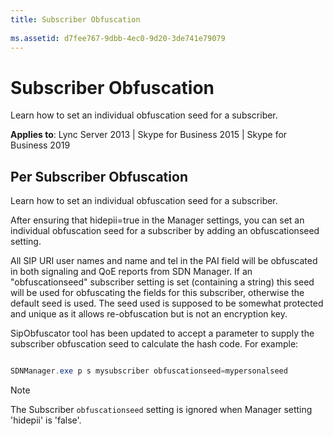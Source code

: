 ```yaml
---
title: Subscriber Obfuscation
 
ms.assetid: d7fee767-9dbb-4ec0-9d20-3de741e79079
---
```



# Subscriber Obfuscation

Learn how to set an individual obfuscation seed for a subscriber. 

  
    
    

 **Applies to**: Lync Server 2013 | Skype for Business 2015 | Skype for Business 2019

## Per Subscriber Obfuscation

Learn how to set an individual obfuscation seed for a subscriber. 
  
    
    
After ensuring that hidepii=true in the Manager settings, you can set an individual obfuscation seed for a subscriber by adding an obfuscationseed setting. 
  
    
    
All SIP URI user names and name and tel in the PAI field will be obfuscated in both signaling and QoE reports from SDN Manager. If an "obfuscationseed" subscriber setting is set (containing a string) this seed will be used for obfuscating the fields for this subscriber, otherwise the default seed is used. The seed used is supposed to be somewhat protected and unique as it allows re-obfuscation but is not an encryption key. 
  
    
    
SipObfuscator tool has been updated to accept a parameter to supply the subscriber obfuscation seed to calculate the hash code. For example: 
  
    
    



```powershell

SDNManager.exe p s mysubscriber obfuscationseed=mypersonalseed 
```


> [!NOTE]
> The Subscriber `obfuscationseed` setting is ignored when Manager setting 'hidepii' is 'false'.
  
    
    


